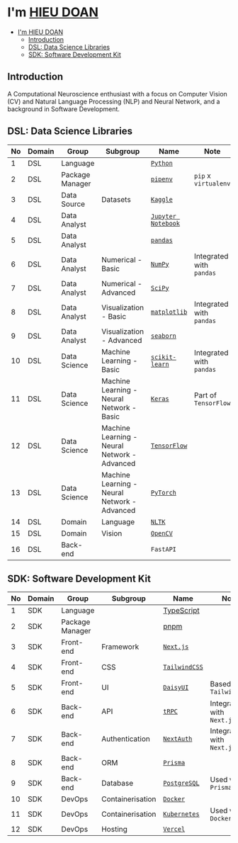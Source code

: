 # I'm [HIEU DOAN](https://hieudoanm.vercel.app)

- [I'm HIEU DOAN](#im-hieu-doan)
  - [Introduction](#introduction)
  - [DSL: Data Science Libraries](#dsl-data-science-libraries)
  - [SDK: Software Development Kit](#sdk-software-development-kit)

## Introduction

A Computational Neuroscience enthusiast with a focus on Computer Vision (CV) and Natural Language Processing (NLP) and Neural Network, and a background in Software Development.

## DSL: Data Science Libraries

| No  | Domain | Group           | Subgroup                                     | Name                                               | Note                     |
| --- | ------ | --------------- | -------------------------------------------- | -------------------------------------------------- | ------------------------ |
| 1   | DSL    | Language        |                                              | [`Python`](https://www.python.org/)                |                          |
| 2   | DSL    | Package Manager |                                              | [`pipenv`](https://pipenv.pypa.io/en/latest/)      | `pip` x `virtualenv`     |
| 3   | DSL    | Data Source     | Datasets                                     | [`Kaggle`](https://www.kaggle.com/)                |                          |
| 4   | DSL    | Data Analyst    |                                              | [`Jupyter Notebook`](https://jupyter.org/)         |                          |
| 5   | DSL    | Data Analyst    |                                              | [`pandas`](https://pandas.pydata.org/)             |                          |
| 6   | DSL    | Data Analyst    | Numerical - Basic                            | [`NumPy`](https://numpy.org/)                      | Integrated with `pandas` |
| 7   | DSL    | Data Analyst    | Numerical - Advanced                         | [`SciPy`](https://scipy.org/)                      |                          |
| 8   | DSL    | Data Analyst    | Visualization - Basic                        | [`matplotlib`](https://matplotlib.org/)            | Integrated with `pandas` |
| 9   | DSL    | Data Analyst    | Visualization - Advanced                     | [`seaborn`](https://seaborn.pydata.org/)           |                          |
| 10  | DSL    | Data Science    | Machine Learning - Basic                     | [`scikit-learn`](https://scikit-learn.org/stable/) | Integrated with `pandas` |
| 11  | DSL    | Data Science    | Machine Learning - Neural Network - Basic    | [`Keras`](https://keras.io/)                       | Part of `TensorFlow`     |
| 12  | DSL    | Data Science    | Machine Learning - Neural Network - Advanced | [`TensorFlow`](https://www.tensorflow.org/)        |                          |
| 13  | DSL    | Data Science    | Machine Learning - Neural Network - Advanced | [`PyTorch`](https://pytorch.org/)                  |                          |
| 14  | DSL    | Domain          | Language                                     | [`NLTK`](https://www.nltk.org/)                    |                          |
| 15  | DSL    | Domain          | Vision                                       | [`OpenCV`](https://opencv.org/)                    |                          |
| 16  | DSL    | Back-end        |                                              | `FastAPI`                                          |                          |

## SDK: Software Development Kit

| No  | Domain | Group           | Subgroup         | Name                                          | Note                      |
| --- | ------ | --------------- | ---------------- | --------------------------------------------- | ------------------------- |
| 1   | SDK    | Language        |                  | [TypeScript](https://www.typescriptlang.org/) |                           |
| 2   | SDK    | Package Manager |                  | [pnpm](https://pnpm.io/)                      |                           |
| 3   | SDK    | Front-end       | Framework        | [`Next.js`](https://nextjs.org/)              |                           |
| 4   | SDK    | Front-end       | CSS              | [`TailwindCSS`](https://tailwindcss.com/)     |                           |
| 5   | SDK    | Front-end       | UI               | [`DaisyUI`](https://daisyui.com/)             | Based on `TailwindCSS`    |
| 6   | SDK    | Back-end        | API              | [`tRPC`](https://trpc.io/)                    | Integrated with `Next.js` |
| 7   | SDK    | Back-end        | Authentication   | [`NextAuth`](https://next-auth.js.org/)       | Integrated with `Next.js` |
| 8   | SDK    | Back-end        | ORM              | [`Prisma`](https://www.prisma.io/)            |                           |
| 9   | SDK    | Back-end        | Database         | [`PostgreSQL`](https://www.postgresql.org/)   | Used with `Prisma`        |
| 10  | SDK    | DevOps          | Containerisation | [`Docker`](https://www.docker.com/)           |                           |
| 11  | SDK    | DevOps          | Containerisation | [`Kubernetes`](https://kubernetes.io/)        | Used with `Docker`        |
| 12  | SDK    | DevOps          | Hosting          | [`Vercel`](https://vercel.com/)               |                           |
